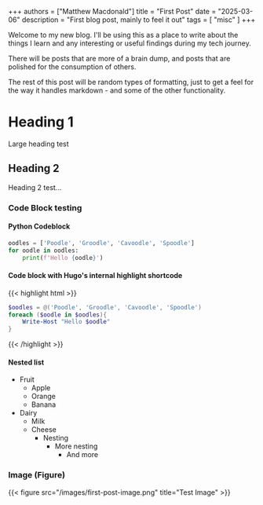 +++
authors = ["Matthew Macdonald"]
title = "First Post"
date = "2025-03-06"
description = "First blog post, mainly to feel it out"
tags = [
    "misc"
]
+++

Welcome to my new blog. I'll be using this as a place to write about the things I learn and any interesting or useful findings during my tech journey.

There will be posts that are more of a brain dump, and posts that are polished for the consumption of others.

The rest of this post will be random types of formatting, just to get a feel for the way it handles markdown - and some of the other functionality.

# Heading 1
Large heading test

## Heading 2
Heading 2 test...

### Code Block testing
#### Python Codeblock
```python
oodles = ['Poodle', 'Groodle', 'Cavoodle', 'Spoodle']
for oodle in oodles:
    print(f'Hello {oodle}')
```

#### Code block with Hugo's internal highlight shortcode
{{< highlight html >}}
```powershell
$oodles = @('Poodle', 'Groodle', 'Cavoodle', 'Spoodle')
foreach ($oodle in $oodles){
    Write-Host "Hello $oodle"
}
```
{{< /highlight >}}

#### Nested list

* Fruit
  * Apple
  * Orange
  * Banana
* Dairy
  * Milk
  * Cheese
    * Nesting
      * More nesting
        * And more

### Image (Figure)

{{< figure src="/images/first-post-image.png" title="Test Image" >}}
